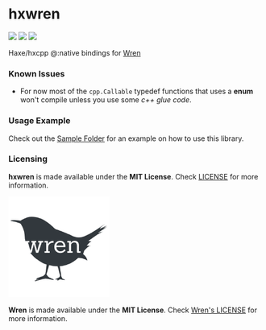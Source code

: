 # hxwren

![](https://img.shields.io/github/repo-size/MAJigsaw77/hxwren) ![](https://badgen.net/github/open-issues/MAJigsaw77/hxwren) ![](https://badgen.net/badge/license/MIT/green)

Haxe/hxcpp @:native bindings for [Wren](https://github.com/wren-lang/wren)

### Known Issues

* For now most of the `cpp.Callable` typedef functions that uses a **enum** won't compile unless you use some *c++ glue code*.

### Usage Example

Check out the [Sample Folder](sample/) for an example on how to use this library.

### Licensing

**hxwren** is made available under the **MIT License**. Check [LICENSE](./LICENSE) for more information.

![](https://raw.githubusercontent.com/MAJigsaw77/hxwren/main/wren-logo.png)

**Wren** is made available under the **MIT License**. Check [Wren's LICENSE](https://github.com/wren-lang/wren/blob/main/LICENSE) for more information.

